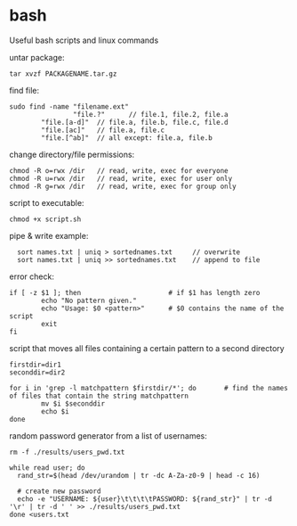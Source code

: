 # bash
Useful bash scripts and linux commands

untar package:
```
tar xvzf PACKAGENAME.tar.gz
```

find file:
```
sudo find -name "filename.ext"
                "file.?"      // file.1, file.2, file.a
		"file.[a-d]"  // file.a, file.b, file.c, file.d
		"file.[ac]"   // file.a, file.c
		"file.[^ab]"  // all except: file.a, file.b
```

change directory/file permissions:
```
chmod -R o=rwx /dir   // read, write, exec for everyone
chmod -R u=rwx /dir   // read, write, exec for user only
chmod -R g=rwx /dir   // read, write, exec for group only
```

script to executable:
```
chmod +x script.sh
```

pipe & write example:
```
  sort names.txt | uniq > sortednames.txt     // overwrite
  sort names.txt | uniq >> sortednames.txt    // append to file
```

error check:
```
if [ -z $1 ]; then                      # if $1 has length zero
        echo "No pattern given."
        echo "Usage: $0 <pattern>"      # $0 contains the name of the script
        exit
fi
```

script that moves all files containing a certain pattern to a second directory
```
firstdir=dir1
seconddir=dir2

for i in 'grep -l matchpattern $firstdir/*'; do       # find the names of files that contain the string matchpattern
        mv $i $seconddir
        echo $i
done
```

random password generator from a list of usernames:
```
rm -f ./results/users_pwd.txt

while read user; do
  rand_str=$(head /dev/urandom | tr -dc A-Za-z0-9 | head -c 16)

  # create new password
  echo -e "USERNAME: ${user}\t\t\t\tPASSWORD: ${rand_str}" | tr -d '\r' | tr -d ' ' >> ./results/users_pwd.txt
done <users.txt
```

